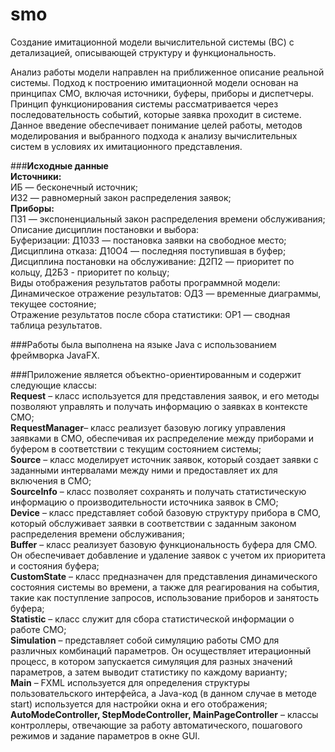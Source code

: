 # smo
Создание имитационной модели вычислительной системы (ВС) с детализацией, описывающей структуру и функциональность.

Анализ работы модели направлен на приближенное описание реальной системы. Подход к построению имитационной модели основан на принципах СМО, включая источники, буферы, приборы и диспетчеры. Принцип функционирования системы рассматривается через последовательность событий, которые заявка проходит в системе.
Данное введение обеспечивает понимание целей работы, методов моделирования и выбранного подхода к анализу вычислительных систем в условиях их имитационного представления.


###**Исходные данные**<br/>
**Источники:** <br/>
ИБ — бесконечный источник;<br/>
И32 — равномерный закон распределения заявок;<br/>
**Приборы:**<br/>
П31 — экспоненциальный закон распределения времени обслуживания;<br/>
Описание дисциплин постановки и выбора:<br/>
Буферизации: Д10З3 — постановка заявки на свободное место;<br/>
Дисциплина отказа: Д10О4 — последняя поступившая в буфер;<br/>
Дисциплина постановки на обслуживание: Д2П2 — приоритет по кольцу, Д2Б3 - приоритет по кольцу;<br/>
Виды отображения результатов работы программной модели:<br/>
Динамическое отражение результатов: ОД3 — временные диаграммы, текущее состояние;<br/>
Отражение результатов после сбора статистики: ОР1 — сводная таблица результатов.


###Работы была выполнена на языке Java с использованием фреймворка JavaFX.


###Приложение является объектно-ориентированным и содержит следующие классы:<br/>
**Request** – класс используется для представления заявок, и его методы позволяют управлять и получать информацию о заявках в контексте СМО;<br/>
**RequestManager**– класс реализует базовую логику управления заявками в СМО, обеспечивая их распределение между приборами и буфером в соответствии с текущим состоянием системы;<br/>
**Source** – класс моделирует источник заявок, который создает заявки с заданными интервалами между ними и предоставляет их для включения в СМО;<br/>
**SourceInfo** – класс позволяет сохранять и получать статистическую информацию о производительности источника заявок в СМО;<br/>
**Device** – класс представляет собой базовую структуру прибора в СМО, который обслуживает заявки в соответствии с заданным законом распределения времени обслуживания;<br/>
**Buffer** – класс реализует базовую функциональность буфера для СМО. Он обеспечивает добавление и удаление заявок с учетом их приоритета и состояния буфера;<br/>
**CustomState** – класс предназначен для представления динамического состояния системы во времени, а также для реагирования на события, такие как поступление запросов, использование приборов и занятость буфера;<br/>
**Statistic** – класс служит для сбора статистической информации о работе СМО;<br/>
**Simulation** – представляет собой симуляцию работы СМО для различных комбинаций параметров. Он осуществляет итерационный процесс, в котором запускается симуляция для разных значений параметров, а затем выводит статистику по каждому варианту;<br/>
**Main** – FXML используется для определения структуры пользовательского интерфейса, а Java-код (в данном случае в методе start) используется для настройки окна и его отображения;<br/>
**AutoModeController, StepModeController, MainPageController** – классы контроллеры, отвечающие за работу автоматического, пошагового режимов и задание параметров в окне GUI.<br/>

